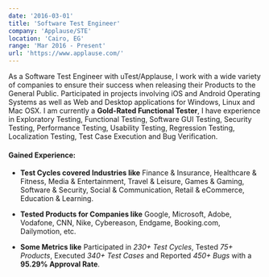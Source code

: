 ```yaml
---
date: '2016-03-01'
title: 'Software Test Engineer'
company: 'Applause/STE'
location: 'Cairo, EG'
range: 'Mar 2016 - Present'
url: 'https://www.applause.com/'
---
```


As a Software Test Engineer with uTest/Applause, I work with a wide variety of companies to ensure their success when releasing their Products to the General Public. Participated in projects involving iOS and Android Operating Systems as well as Web and Desktop applications for Windows, Linux and Mac OSX. I am currently a **Gold-Rated Functional Tester**, I have experience in Exploratory Testing, Functional Testing, Software GUI Testing, Security Testing, Performance Testing, Usability Testing, Regression Testing, Localization Testing, Test Case Execution and Bug Verification.

#### Gained Experience:
- **Test Cycles covered Industries like** Finance & Insurance, Healthcare & Fitness, Media & Entertainment, Travel & Leisure, Games & Gaming, Software & Security, Social & Communication, Retail & eCommerce, Education & Learning.

- **Tested Products for Companies like** Google, Microsoft, Adobe, Vodafone, CNN, Nike, Cybereason, Endgame, Booking.com, Dailymotion, etc.

- **Some Metrics like** Participated in _230+ Test Cycles_, Tested _75+ Products_, Executed _340+ Test Cases_ and Reported _450+ Bugs_ with a **95.29% Approval Rate**.
